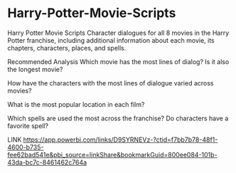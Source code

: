 # Harry-Potter-Movie-Scripts
Harry Potter Movie Scripts
Character dialogues for all 8 movies in the Harry Potter franchise, including additional information about each movie, its chapters, characters, places, and spells.

Recommended Analysis
Which movie has the most lines of dialog? Is it also the longest movie?

How have the characters with the most lines of dialogue varied across movies?

What is the most popular location in each film?

Which spells are used the most across the franchise? Do characters have a favorite spell?

LINK
https://app.powerbi.com/links/D9SYRNEVz-?ctid=f7bb7b78-48f1-4600-b735-fee62bad541e&pbi_source=linkShare&bookmarkGuid=800ee084-101b-43da-bc7c-8461462c764a
